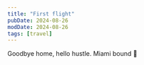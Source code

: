 ```yaml
---
title: "First flight"
pubDate: 2024-08-26
modDate: 2024-08-26
tags: [travel]
---
```


Goodbye home, hello hustle. Miami bound 🤍

